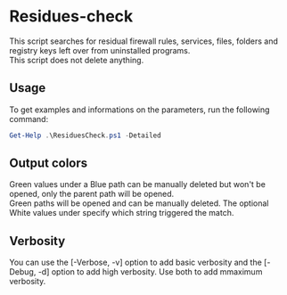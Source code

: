 # Residues-check
This script searches for residual firewall rules, services, files, folders and registry keys left over from uninstalled programs.<br>
This script does not delete anything.

## Usage
To get examples and informations on the parameters, run the following command:
``` Powershell
Get-Help .\ResiduesCheck.ps1 -Detailed
```

## Output colors
Green values under a Blue path can be manually deleted but won't be opened, only the parent path will be opened.<br>
Green paths will be opened and can be manually deleted. The optional White values under specify which string triggered the match.

## Verbosity
You can use the \[-Verbose, -v] option to add basic verbosity and the \[-Debug, -d] option to add high verbosity.
Use both to add mmaximum verbosity.